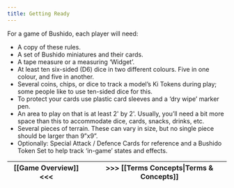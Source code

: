 ```yaml
---
title: Getting Ready
---
```

For a game of Bushido, each player will need:

- A copy of these rules.
- A set of Bushido miniatures and their cards.
- A tape measure or a measuring ‘Widget’.
- At least ten six-sided (D6) dice in two different colours. Five in one colour, and five in another.
- Several coins, chips, or dice to track a model’s Ki Tokens during play; some people like to use ten-sided dice for this.
- To protect your cards use plastic card sleeves and a ‘dry wipe’ marker pen.
- An area to play on that is at least 2' by 2'.
  Usually, you’ll need a bit more space than this to accommodate dice, cards, snacks, drinks, etc.
- Several pieces of terrain. These can vary in size, but no single piece should be larger than 9”x9”.
- Optionally: Special Attack / Defence Cards for reference and a Bushido Token Set to help track ‘in-game’ states and effects.

| [[Game Overview]] <<< |     | >>> [[Terms Concepts\|Terms & Concepts]] |
| --------------------- | --- | ---------------------------------------- |
